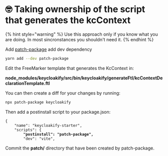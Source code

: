# 🤓 Taking ownership of the script that generates the kcContext

{% hint style="warning" %}
Use this approach only if you know what you are doing. In most sincronstances you shouldn't need it.
{% endhint %}



Add [patch-package](https://www.npmjs.com/package/patch-package) add dev dependency

```bash
yarn add --dev patch-package
```

Edit the FreeMarker template that generates the KcContext in:&#x20;

**node\_modules/keycloakify/src/bin/keycloakify/generateFtl/kcContextDeclarationTemplate.ftl**

You can then create a diff for your changes by running: &#x20;

```bash
npx patch-package keycloakify
```

Then add a postinstall script to your package.json:

<pre class="language-json" data-title="package.json"><code class="lang-json">{
    "name": "keycloakify-starter",
    "scripts": {
<strong>        "postinstall": "patch-package",
</strong>        "dev": "vite",
</code></pre>

Commit the **patch/** directory that have been created by patch-package.
